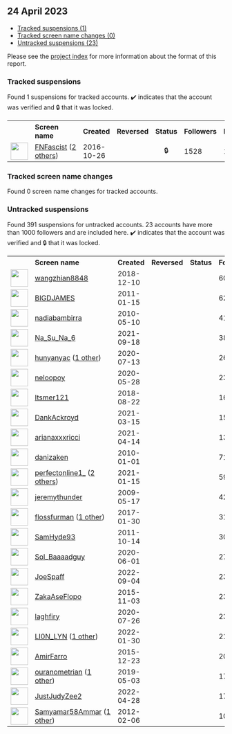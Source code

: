 ## 24 April 2023

* [Tracked suspensions (1)](#tracked-suspensions)
* [Tracked screen name changes (0)](#tracked-screen-name-changes)
* [Untracked suspensions (23)](#untracked-suspensions)

Please see the [project index](https://github.com/travisbrown/twitter-watch) for more information about the format of this report.

### Tracked suspensions

Found 1 suspensions for tracked accounts.
  ✔️ indicates that the account was verified and 🔒 that it was locked.

<table>
    <tr>
        <th></th>
        <th align="left">Screen name</th>
        <th align="left">Created</th>
        <th align="left">Reversed</th>
        <th align="left">Status</th>
        <th align="left">Followers</th>
        <th align="left">Ranking</th></tr>
    </tr>
        <tr>
            <td><a href="https://twitter.com/intent/user?user_id=791380928669028356">
                <img src="https://pbs.twimg.com/profile_images/1580277570943188994/Qi4hZsp1_normal.jpg" width="40px" height="40px" align="center"/></a>
            </td>
            <td>
                <a href="https://twitter.com/FNFascist">FNFascist</a>&nbsp;(<a href="https://api.memory.lol/v1/tw/id/791380928669028356">2 others</a>)&nbsp;</td>
            <td>2016-10-26</td>
            <td></td>
            <td align="center">🔒</td>
            <td>1528</td>
            <td>1665</td>
        </tr></table>

### Tracked screen name changes

Found 0 screen name changes for tracked accounts.

### Untracked suspensions

Found 391 suspensions for untracked accounts.
23 accounts have more than 1000 followers and are included here.
  ✔️ indicates that the account was verified and 🔒 that it was locked.

<table>
    <tr>
        <th></th>
        <th align="left">Screen name</th>
        <th align="left">Created</th>
        <th align="left">Reversed</th>
        <th align="left">Status</th>
        <th align="left">Followers</th>
    </tr>
        <tr>
            <td><a href="https://twitter.com/intent/user?user_id=1072109417200414720">
                <img src="https://pbs.twimg.com/profile_images/1527433965824802816/PgXCsVL6_normal.jpg" width="40px" height="40px" align="center"/></a>
            </td>
            <td>
                <a href="https://twitter.com/wangzhian8848">wangzhian8848</a></td>
            <td>2018-12-10</td>
            <td></td>
            <td align="center"></td>
            <td>607248</td>
        </tr>
        <tr>
            <td><a href="https://twitter.com/intent/user?user_id=238691556">
                <img src="https://pbs.twimg.com/profile_images/1265309925183377409/ZiafvNMw_normal.jpg" width="40px" height="40px" align="center"/></a>
            </td>
            <td>
                <a href="https://twitter.com/BIGDJAMES">BIGDJAMES</a></td>
            <td>2011-01-15</td>
            <td></td>
            <td align="center"></td>
            <td>62207</td>
        </tr>
        <tr>
            <td><a href="https://twitter.com/intent/user?user_id=142141975">
                <img src="https://pbs.twimg.com/profile_images/1586409837570785280/Tl9r8XQ-_normal.jpg" width="40px" height="40px" align="center"/></a>
            </td>
            <td>
                <a href="https://twitter.com/nadiabambirra">nadiabambirra</a></td>
            <td>2010-05-10</td>
            <td></td>
            <td align="center"></td>
            <td>41433</td>
        </tr>
        <tr>
            <td><a href="https://twitter.com/intent/user?user_id=1439077893187850245">
                <img src="https://pbs.twimg.com/profile_images/1439130496563232769/GHfnFq4e_normal.jpg" width="40px" height="40px" align="center"/></a>
            </td>
            <td>
                <a href="https://twitter.com/Na_Su_Na_6">Na_Su_Na_6</a></td>
            <td>2021-09-18</td>
            <td></td>
            <td align="center"></td>
            <td>38510</td>
        </tr>
        <tr>
            <td><a href="https://twitter.com/intent/user?user_id=1282633775977922561">
                <img src="https://pbs.twimg.com/profile_images/1588389958812721153/rp9pu10D_normal.jpg" width="40px" height="40px" align="center"/></a>
            </td>
            <td>
                <a href="https://twitter.com/hunyanyac">hunyanyac</a>&nbsp;(<a href="https://api.memory.lol/v1/tw/id/1282633775977922561">1 other</a>)&nbsp;</td>
            <td>2020-07-13</td>
            <td></td>
            <td align="center"></td>
            <td>26267</td>
        </tr>
        <tr>
            <td><a href="https://twitter.com/intent/user?user_id=1265972431195340801">
                <img src="https://pbs.twimg.com/profile_images/1521230885152075778/FpdxFJre_normal.jpg" width="40px" height="40px" align="center"/></a>
            </td>
            <td>
                <a href="https://twitter.com/neloopoy">neloopoy</a></td>
            <td>2020-05-28</td>
            <td></td>
            <td align="center"></td>
            <td>23276</td>
        </tr>
        <tr>
            <td><a href="https://twitter.com/intent/user?user_id=1032349617751564288">
                <img src="https://pbs.twimg.com/profile_images/1164942268266156039/VibXPFl3_normal.jpg" width="40px" height="40px" align="center"/></a>
            </td>
            <td>
                <a href="https://twitter.com/Itsmer121">Itsmer121</a></td>
            <td>2018-08-22</td>
            <td></td>
            <td align="center"></td>
            <td>16937</td>
        </tr>
        <tr>
            <td><a href="https://twitter.com/intent/user?user_id=1371249965775925253">
                <img src="https://pbs.twimg.com/profile_images/1528996101877006338/E_1PhQIZ_normal.jpg" width="40px" height="40px" align="center"/></a>
            </td>
            <td>
                <a href="https://twitter.com/DankAckroyd">DankAckroyd</a></td>
            <td>2021-03-15</td>
            <td></td>
            <td align="center"></td>
            <td>15426</td>
        </tr>
        <tr>
            <td><a href="https://twitter.com/intent/user?user_id=1382366178060898305">
                <img src="https://pbs.twimg.com/profile_images/1589817300038799363/Oi4YvuT9_normal.jpg" width="40px" height="40px" align="center"/></a>
            </td>
            <td>
                <a href="https://twitter.com/arianaxxxricci">arianaxxxricci</a></td>
            <td>2021-04-14</td>
            <td></td>
            <td align="center"></td>
            <td>13987</td>
        </tr>
        <tr>
            <td><a href="https://twitter.com/intent/user?user_id=100958367">
                <img src="https://pbs.twimg.com/profile_images/1145009572832272385/vafSq-rf_normal.jpg" width="40px" height="40px" align="center"/></a>
            </td>
            <td>
                <a href="https://twitter.com/danizaken">danizaken</a></td>
            <td>2010-01-01</td>
            <td></td>
            <td align="center"></td>
            <td>7181</td>
        </tr>
        <tr>
            <td><a href="https://twitter.com/intent/user?user_id=1350033583604285442">
                <img src="https://pbs.twimg.com/profile_images/1430956506594304000/3q5h49p5_normal.jpg" width="40px" height="40px" align="center"/></a>
            </td>
            <td>
                <a href="https://twitter.com/perfectonline1_">perfectonline1_</a>&nbsp;(<a href="https://api.memory.lol/v1/tw/id/1350033583604285442">2 others</a>)&nbsp;</td>
            <td>2021-01-15</td>
            <td></td>
            <td align="center"></td>
            <td>5994</td>
        </tr>
        <tr>
            <td><a href="https://twitter.com/intent/user?user_id=40691962">
                <img src="https://pbs.twimg.com/profile_images/1554271330786213889/30RIyDmY_normal.jpg" width="40px" height="40px" align="center"/></a>
            </td>
            <td>
                <a href="https://twitter.com/jeremythunder">jeremythunder</a></td>
            <td>2009-05-17</td>
            <td></td>
            <td align="center"></td>
            <td>4283</td>
        </tr>
        <tr>
            <td><a href="https://twitter.com/intent/user?user_id=826213575622524930">
                <img src="https://pbs.twimg.com/profile_images/1444702737187344395/AuzgVAHm_normal.jpg" width="40px" height="40px" align="center"/></a>
            </td>
            <td>
                <a href="https://twitter.com/flossfurman">flossfurman</a>&nbsp;(<a href="https://api.memory.lol/v1/tw/id/826213575622524930">1 other</a>)&nbsp;</td>
            <td>2017-01-30</td>
            <td></td>
            <td align="center"></td>
            <td>3111</td>
        </tr>
        <tr>
            <td><a href="https://twitter.com/intent/user?user_id=390898565">
                <img src="https://pbs.twimg.com/profile_images/1185641775718916096/edWSNqRm_normal.jpg" width="40px" height="40px" align="center"/></a>
            </td>
            <td>
                <a href="https://twitter.com/SamHyde93">SamHyde93</a></td>
            <td>2011-10-14</td>
            <td></td>
            <td align="center"></td>
            <td>3065</td>
        </tr>
        <tr>
            <td><a href="https://twitter.com/intent/user?user_id=1267522028493434885">
                <img src="https://pbs.twimg.com/profile_images/1481469528903241730/v4Ll7vXG_normal.jpg" width="40px" height="40px" align="center"/></a>
            </td>
            <td>
                <a href="https://twitter.com/Sol_Baaaadguy">Sol_Baaaadguy</a></td>
            <td>2020-06-01</td>
            <td></td>
            <td align="center"></td>
            <td>2742</td>
        </tr>
        <tr>
            <td><a href="https://twitter.com/intent/user?user_id=1566372166979014659">
                <img src="https://pbs.twimg.com/profile_images/1566722460803862530/1AVqJIEB_normal.jpg" width="40px" height="40px" align="center"/></a>
            </td>
            <td>
                <a href="https://twitter.com/JoeSpaff">JoeSpaff</a></td>
            <td>2022-09-04</td>
            <td></td>
            <td align="center"></td>
            <td>2378</td>
        </tr>
        <tr>
            <td><a href="https://twitter.com/intent/user?user_id=4102657517">
                <img src="https://pbs.twimg.com/profile_images/1590370713055141891/0-0RQnLk_normal.jpg" width="40px" height="40px" align="center"/></a>
            </td>
            <td>
                <a href="https://twitter.com/ZakaAseFlopo">ZakaAseFlopo</a></td>
            <td>2015-11-03</td>
            <td></td>
            <td align="center"></td>
            <td>2327</td>
        </tr>
        <tr>
            <td><a href="https://twitter.com/intent/user?user_id=1287341593868083200">
                <img src="https://pbs.twimg.com/profile_images/1503380418250346497/H3GV-d-v_normal.jpg" width="40px" height="40px" align="center"/></a>
            </td>
            <td>
                <a href="https://twitter.com/laghfiry">laghfiry</a></td>
            <td>2020-07-26</td>
            <td></td>
            <td align="center"></td>
            <td>2314</td>
        </tr>
        <tr>
            <td><a href="https://twitter.com/intent/user?user_id=1487830345877798914">
                <img src="https://pbs.twimg.com/profile_images/1596127716448796677/8NelRYBz_normal.jpg" width="40px" height="40px" align="center"/></a>
            </td>
            <td>
                <a href="https://twitter.com/LI0N_LYN">LI0N_LYN</a>&nbsp;(<a href="https://api.memory.lol/v1/tw/id/1487830345877798914">1 other</a>)&nbsp;</td>
            <td>2022-01-30</td>
            <td></td>
            <td align="center"></td>
            <td>2126</td>
        </tr>
        <tr>
            <td><a href="https://twitter.com/intent/user?user_id=4583191396">
                <img src="https://pbs.twimg.com/profile_images/1516728523637022722/c1K7c_JL_normal.jpg" width="40px" height="40px" align="center"/></a>
            </td>
            <td>
                <a href="https://twitter.com/AmirFarro">AmirFarro</a></td>
            <td>2015-12-23</td>
            <td></td>
            <td align="center"></td>
            <td>2037</td>
        </tr>
        <tr>
            <td><a href="https://twitter.com/intent/user?user_id=1124141984589860864">
                <img src="https://pbs.twimg.com/profile_images/1478118850172370946/zpPt_cqG_normal.jpg" width="40px" height="40px" align="center"/></a>
            </td>
            <td>
                <a href="https://twitter.com/ouranometrian">ouranometrian</a>&nbsp;(<a href="https://api.memory.lol/v1/tw/id/1124141984589860864">1 other</a>)&nbsp;</td>
            <td>2019-05-03</td>
            <td></td>
            <td align="center"></td>
            <td>1798</td>
        </tr>
        <tr>
            <td><a href="https://twitter.com/intent/user?user_id=1519471250942271488">
                <img src="https://pbs.twimg.com/profile_images/1519471666715238400/_N3kkLU9_normal.jpg" width="40px" height="40px" align="center"/></a>
            </td>
            <td>
                <a href="https://twitter.com/JustJudyZee2">JustJudyZee2</a></td>
            <td>2022-04-28</td>
            <td></td>
            <td align="center"></td>
            <td>1764</td>
        </tr>
        <tr>
            <td><a href="https://twitter.com/intent/user?user_id=485158415">
                <img src="https://pbs.twimg.com/profile_images/1387550131717804037/ti1UDt75_normal.jpg" width="40px" height="40px" align="center"/></a>
            </td>
            <td>
                <a href="https://twitter.com/Samyamar58Ammar">Samyamar58Ammar</a>&nbsp;(<a href="https://api.memory.lol/v1/tw/id/485158415">1 other</a>)&nbsp;</td>
            <td>2012-02-06</td>
            <td></td>
            <td align="center"></td>
            <td>1015</td>
        </tr></table>
